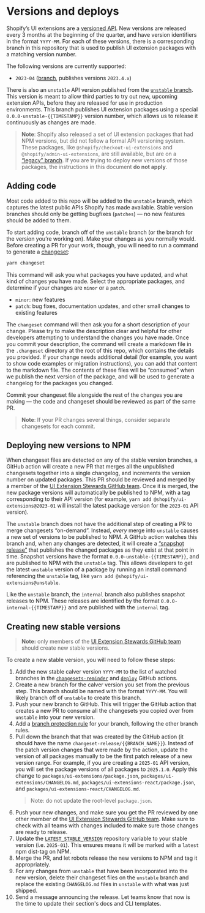 # Versions and deploys

Shopify’s UI extensions are a [versioned API](https://shopify.dev/api/usage/versioning). New versions are released every 3 months at the beginning of the quarter, and have version identifiers in the format `YYYY-MM`. For each of these versions, there is a corresponding branch in this repository that is used to publish UI extension packages with a matching version number.

The following versions are currently supported:

- `2023-04` ([branch](https://github.com/Shopify/ui-extensions/tree/2023-04), publishes versions `2023.4.x`)

There is also an `unstable` API version published from the [`unstable` branch](https://github.com/Shopify/ui-extensions/tree/unstable). This version is meant to allow third parties to try out new, upcoming extension APIs, before they are released for use in production environments. This branch publishes UI extension packages using a special `0.0.0-unstable-{{TIMESTAMP}}` version number, which allows us to release it continuously as changes are made.

> **Note**: Shopify also released a set of UI extension packages that had NPM versions, but did not follow a formal API versioning system. These packages, like `@shopify/checkout-ui-extensions` and `@shopify/admin-ui-extensions`, are still available, but are on a [“legacy” branch](https://github.com/Shopify/ui-extensions/tree/main). If you are trying to deploy new versions of those packages, the instructions in this document **do not apply**.

## Adding code

Most code added to this repo will be added to the `unstable` branch, which captures the latest public APIs Shopify has made available. Stable version branches should only be getting bugfixes (`patches`) — no new features should be added to them.

To start adding code, branch off of the `unstable` branch (or the branch for the version you’re working on). Make your changes as you normally would. Before creating a PR for your work, though, you will need to run a command to generate a [changeset](https://github.com/changesets/changesets):

```bash
yarn changeset
```

This command will ask you what packages you have updated, and what kind of changes you have made. Select the appropriate packages, and determine if your changes are `minor` or a `patch`.

- `minor`: new features
- `patch`: bug fixes, documentation updates, and other small changes to existing features

The `changeset` command will then ask you for a short description of your change. Please try to make the description clear and helpful for other developers attempting to understand the changes you have made. Once you commit your description, the command will create a markdown file in the `.changeset` directory at the root of this repo, which contains the details you provided. If your change needs additional detail (for example, you want to show code examples or migration instructions), you can add that content to the markdown file. The contents of these files will be “consumed” when we publish the next version of the package, and will be used to generate a changelog for the packages you changed.

Commit your changeset file alongside the rest of the changes you are making — the code and changeset should be reviewed as part of the same PR.

> **Note**: If your PR changes several things, consider separate changesets for each commit.

## Deploying new versions to NPM

When changeset files are detected on any of the stable version branches, a GitHub action will create a new PR that merges all the unpublished changesets together into a single changelog, and increments the version number on updated packages. This PR should be reviewed and merged by a member of the [UI Extension Stewards GitHub team](https://github.com/orgs/Shopify/teams/ui-extension-stewards). Once it is merged, the new package versions will automatically be published to NPM, with a tag corresponding to their API version (for example, `yarn add @shopify/ui-extensions@2023-01` will install the latest package version for the `2023-01` API version).

The `unstable` branch does not have the additional step of creating a PR to merge changesets “on-demand”. Instead, _every_ merge into `unstable` causes a new set of versions to be published to NPM. A GitHub action watches this branch and, when any changes are detected, it will create a [“snapshot release”](https://github.com/changesets/changesets/blob/main/docs/snapshot-releases.md) that publishes the changed packages as they exist at that point in time. Snapshot versions have the format `0.0.0-unstable-{{TIMESTAMP}}`, and are published to NPM with the `unstable` tag. This allows developers to get the latest `unstable` version of a package by running an install command referencing the `unstable` tag, like `yarn add @shopify/ui-extensions@unstable`.

Like the `unstable` branch, the `internal` branch also publishes snapshot releases to NPM. These releases are identified by the format `0.0.0-internal-{{TIMESTAMP}}` and are published with the `internal` tag.

## Creating new stable versions

> **Note:** only members of the [UI Extension Stewards GitHub team](https://github.com/orgs/Shopify/teams/ui-extension-stewards) should create new stable versions.

To create a new stable version, you will need to follow these steps:

1. Add the new stable calver version `YYYY-MM` to the list of watched branches in the [`changesets-reminder`](https://github.com/Shopify/ui-extensions/blob/unstable/.github/workflows/changesets-reminder.yml) and [`deploy`](https://github.com/Shopify/ui-extensions/blob/unstable/.github/workflows/deploy.yml) GitHub actions.
1. Create a new branch for the calver version you set from the previous step. This branch should be named with the format `YYYY-MM`. You will likely branch off of `unstable` to create this branch.
1. Push your new branch to GitHub. This will trigger the GitHub action that creates a new PR to consume all the changesets you copied over from `unstable` into your new version.
1. Add a [branch protection rule](https://github.com/Shopify/ui-extensions/settings/branches) for your branch, following the other branch rules.
1. Pull down the branch that that was created by the GitHub action (it should have the name `changeset-release/{{BRANCH_NAME}}`). Instead of the patch version changes that were made by the action, update the version of all packages manually to be the first patch release of a new version range. For example, if you are creating a `2025-01` API version, you will set the package versions of all packages to `2025.1.0`. Apply this change to `packages/ui-extensions/package.json`, `packages/ui-extensions/CHANGELOG.md`, `packages/ui-extensions-react/package.json`, and `packages/ui-extensions-react/CHANGELOG.md`.
   > Note: do not update the root-level `package.json`.
1. Push your new changes, and make sure you get the PR reviewed by one other member of the [UI Extension Stewards GitHub team](https://github.com/orgs/Shopify/teams/ui-extension-stewards). Make sure to check with all teams with changes included to make sure those changes are ready to release.
1. Update the [`LATEST_STABLE_VERSION`](https://github.com/Shopify/ui-extensions/settings/variables/actions) repository variable to your stable version (i.e. `2025-01`). This ensures means it will be marked with a `latest` npm dist-tag on NPM.
1. Merge the PR, and let robots release the new versions to NPM and tag it appropriately.
1. For any changes from `unstable` that have been incorporated into the new version, delete their changeset files on the `unstable` branch and replace the existing `CHANGELOG.md` files in `unstable` with what was just shipped.
1. Send a message announcing the release. Let teams know that now is the time to update their section's docs and CLI templates.
